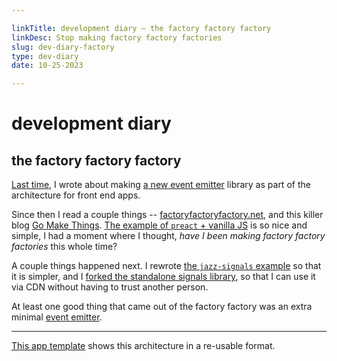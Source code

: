 ```yaml
---

linkTitle: development diary — the factory factory factory
linkDesc: Stop making factory factory factories
slug: dev-diary-factory
type: dev-diary
date: 10-25-2023

---
```


# development diary

## the factory factory factory

[Last time](/projects/signals/), I wrote about making [a new event emitter](https://github.com/nichoth/events) library as part of the architecture for front end apps.

Since then I read a couple things -- [factoryfactoryfactory.net](https://factoryfactoryfactory.net/), and this killer blog [Go Make Things](https://gomakethings.com/easier-state-management-with-preact-signals/). [The example of `preact` + vanilla JS](https://gomakethings.com/a-mostly-vanilla-js-way-to-use-preact/) is so nice and simple, I had a moment where I thought, *have I been making factory factory factories* this whole time?

A couple things happened next. I rewrote [the `jazz-signals` example](https://github.com/nichoth/jazz-signals/tree/main/example) so that it is simpler, and I [forked the standalone signals library](https://github.com/nichoth/preact-htm-signals-standalone/tree/fork), so that I can use it via CDN without having to trust another person.

At least one good thing that came out of the factory factory was an extra minimal [event emitter](https://github.com/nichoth/events).

-------

[This app template](https://github.com/nichoth/template-ts-preact-htm-app) shows this architecture in a re-usable format.

